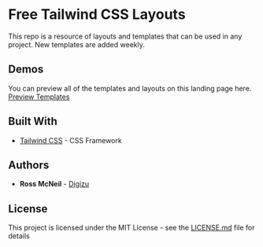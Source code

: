 # Free Tailwind CSS Layouts

This repo is a resource of layouts and templates that can be used in any project. New templates are added weekly. 

## Demos

You can preview all of the templates and layouts on this landing page here. [Preview Templates](http://templates.digizu.co.uk/)

## Built With

* [Tailwind CSS](https://tailwindcss.com/) - CSS Framework

## Authors

* **Ross McNeil** - [Digizu](https://digizu.co.uk)

## License

This project is licensed under the MIT License - see the [LICENSE.md](LICENSE.md) file for details
